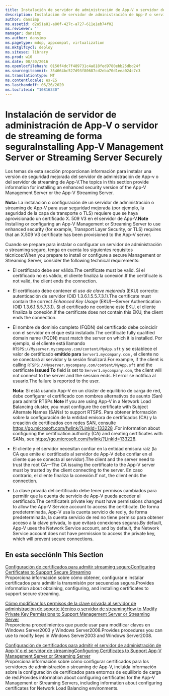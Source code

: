 ```yaml
---
title: Instalación de servidor de administración de App-V o servidor de streaming de forma segura
description: Instalación de servidor de administración de App-V o servidor de streaming de forma segura
author: dansimp
ms.assetid: d2a51a81-a80f-427c-a727-611e1eb74f02
ms.reviewer: ''
manager: dansimp
ms.author: dansimp
ms.pagetype: mdop, appcompat, virtualization
ms.mktglfcycl: deploy
ms.sitesec: library
ms.prod: w10
ms.date: 08/30/2016
ms.openlocfilehash: 0150f4dc7f489731c4a818fed9780ebb25dbd24f
ms.sourcegitcommit: 354664bc527d93f80687cd2eba70d1eea024c7c3
ms.translationtype: MT
ms.contentlocale: es-ES
ms.lasthandoff: 06/26/2020
ms.locfileid: "10816330"
---
```

# <span data-ttu-id="5ad59-103">Instalación de servidor de administración de App-V o servidor de streaming de forma segura</span><span class="sxs-lookup"><span data-stu-id="5ad59-103">Installing App-V Management Server or Streaming Server Securely</span></span>


<span data-ttu-id="5ad59-104">Los temas de esta sección proporcionan información para instalar una versión de seguridad mejorada del servidor de administración de App-v o del servidor de streaming de App-V.</span><span class="sxs-lookup"><span data-stu-id="5ad59-104">The topics in this section provide information for installing an enhanced security version of the App-V Management Server or the App-V Streaming Server.</span></span>

<span data-ttu-id="5ad59-105">**Nota:**  La instalación o configuración de un servidor de administración o streaming de App-V para usar seguridad mejorada (por ejemplo, la seguridad de la capa de transporte o TLS) requiere que se haya aprovisionado un certificado X. 509 V3 en el servidor de App-V.</span><span class="sxs-lookup"><span data-stu-id="5ad59-105">**Note** Installing or configuring an App-V Management or Streaming Server to use enhanced security (for example, Transport Layer Security, or TLS) requires that an X.509 V3 certificate has been provisioned to the App-V server.</span></span>

 

<span data-ttu-id="5ad59-106">Cuando se prepare para instalar o configurar un servidor de administración o streaming seguro, tenga en cuenta los siguientes requisitos técnicos:</span><span class="sxs-lookup"><span data-stu-id="5ad59-106">When you prepare to install or configure a secure Management or Streaming Server, consider the following technical requirements:</span></span>

-   <span data-ttu-id="5ad59-107">El certificado debe ser válido.</span><span class="sxs-lookup"><span data-stu-id="5ad59-107">The certificate must be valid.</span></span> <span data-ttu-id="5ad59-108">Si el certificado no es válido, el cliente finaliza la conexión.</span><span class="sxs-lookup"><span data-stu-id="5ad59-108">If the certificate is not valid, the client ends the connection.</span></span>

-   <span data-ttu-id="5ad59-109">El certificado debe contener el *uso de clave mejorada* (EKU) correcto: autenticación de servidor (OID 1.3.6.1.5.5.7.3.1).</span><span class="sxs-lookup"><span data-stu-id="5ad59-109">The certificate must contain the correct *Enhanced Key Usage* (EKU)—Server Authentication (OID 1.3.6.1.5.5.7.3.1).</span></span> <span data-ttu-id="5ad59-110">Si el certificado no contiene este EKU, el cliente finaliza la conexión.</span><span class="sxs-lookup"><span data-stu-id="5ad59-110">If the certificate does not contain this EKU, the client ends the connection.</span></span>

-   <span data-ttu-id="5ad59-111">El nombre de dominio completo (FQDN) del certificado debe coincidir con el servidor en el que está instalado.</span><span class="sxs-lookup"><span data-stu-id="5ad59-111">The certificate fully qualified domain name (FQDN) must match the server on which it is installed.</span></span> <span data-ttu-id="5ad59-112">Por ejemplo, si el cliente está llamando `RTSPS://Myserver.mycompany.com/content/MyApp.sft` y se establece el valor de certificado **emitido para** `Server1.mycompany.com` , el cliente no se conectará al servidor y la sesión finalizará.</span><span class="sxs-lookup"><span data-stu-id="5ad59-112">For example, if the client is calling `RTSPS://Myserver.mycompany.com/content/MyApp.sft` and the certificate **Issued To** field is set to `Server1.mycompany.com`, the client will not connect to the server and the session ends.</span></span> <span data-ttu-id="5ad59-113">El error se notifica al usuario.</span><span class="sxs-lookup"><span data-stu-id="5ad59-113">The failure is reported to the user.</span></span>

    <span data-ttu-id="5ad59-114">**Nota:**  Si está usando App-V en un clúster de equilibrio de carga de red, debe configurar el certificado con nombres alternativos de asunto (San) para admitir RTSPs.</span><span class="sxs-lookup"><span data-stu-id="5ad59-114">**Note** If you are using App-V in a Network Load Balancing cluster, you must configure the certificate with Subject Alternate Names (SANs) to support RTSPS.</span></span> <span data-ttu-id="5ad59-115">Para obtener información sobre la configuración de la entidad emisora de certificados (CA) y la creación de certificados con redes SAN, consulte <https://go.microsoft.com/fwlink/?LinkId=133228> .</span><span class="sxs-lookup"><span data-stu-id="5ad59-115">For information about configuring the certification authority (CA) and creating certificates with SANs, see <https://go.microsoft.com/fwlink/?LinkId=133228>.</span></span>

     

-   <span data-ttu-id="5ad59-116">El cliente y el servidor necesitan confiar en la entidad emisora raíz (la CA que emite el certificado al servidor de App-V debe confiar en el cliente que se conecta al servidor).</span><span class="sxs-lookup"><span data-stu-id="5ad59-116">The client and the server need to trust the root CA—The CA issuing the certificate to the App-V server must by trusted by the client connecting to the server.</span></span> <span data-ttu-id="5ad59-117">En caso contrario, el cliente finaliza la conexión.</span><span class="sxs-lookup"><span data-stu-id="5ad59-117">If not, the client ends the connection.</span></span>

-   <span data-ttu-id="5ad59-118">La clave privada del certificado debe tener permisos cambiados para permitir que la cuenta de servicio de App-V pueda acceder al certificado.</span><span class="sxs-lookup"><span data-stu-id="5ad59-118">The certificate’s private key must have permissions changed to allow the App-V Service account to access the certificate.</span></span> <span data-ttu-id="5ad59-119">De forma predeterminada, App-V usa la cuenta servicio de red y, de forma predeterminada, la cuenta servicio de red no tiene permiso para obtener acceso a la clave privada, lo que evitará conexiones seguras.</span><span class="sxs-lookup"><span data-stu-id="5ad59-119">By default, App-V uses the Network Service account, and by default, the Network Service account does not have permission to access the private key, which will prevent secure connections.</span></span>

## <span data-ttu-id="5ad59-120">En esta sección</span><span class="sxs-lookup"><span data-stu-id="5ad59-120">In This Section</span></span>


<a href="" id="configuring-certificates-to-support-secure-streaming"></a>[<span data-ttu-id="5ad59-121">Configuración de certificados para admitir streaming seguro</span><span class="sxs-lookup"><span data-stu-id="5ad59-121">Configuring Certificates to Support Secure Streaming</span></span>](configuring-certificates-to-support-secure-streaming.md)  
<span data-ttu-id="5ad59-122">Proporciona información sobre cómo obtener, configurar e instalar certificados para admitir la transmisión por secuencias segura.</span><span class="sxs-lookup"><span data-stu-id="5ad59-122">Provides information about obtaining, configuring, and installing certificates to support secure streaming.</span></span>

<a href="" id="how-to-modify-private-key-permissions-to-support-management-server-or-streaming-server"></a>[<span data-ttu-id="5ad59-123">Cómo modificar los permisos de la clave privada al servidor de administración de soporte técnico o servidor de streaming</span><span class="sxs-lookup"><span data-stu-id="5ad59-123">How to Modify Private Key Permissions to Support Management Server or Streaming Server</span></span>](how-to-modify-private-key-permissions-to-support-management-server-or-streaming-server.md)  
<span data-ttu-id="5ad59-124">Proporciona procedimientos que puede usar para modificar claves en Windows Server2003 y Windows Server2008.</span><span class="sxs-lookup"><span data-stu-id="5ad59-124">Provides procedures you can use to modify keys in Windows Server2003 and Windows Server2008.</span></span>

<a href="" id="configuring-certificates-to-support-app-v-management-server-or-streaming-server"></a>[<span data-ttu-id="5ad59-125">Configuración de certificados para admitir el servidor de administración de App-V o el servidor de streaming</span><span class="sxs-lookup"><span data-stu-id="5ad59-125">Configuring Certificates to Support App-V Management Server or Streaming Server</span></span>](configuring-certificates-to-support-app-v-management-server-or-streaming-server.md)  
<span data-ttu-id="5ad59-126">Proporciona información sobre cómo configurar certificados para los servidores de administración o streaming de App-V, incluida información sobre la configuración de certificados para entornos de equilibrio de carga de red.</span><span class="sxs-lookup"><span data-stu-id="5ad59-126">Provides information about configuring certificates for the App-V Management or Streaming Servers, including information about configuring certificates for Network Load Balancing environments.</span></span>

 

 





